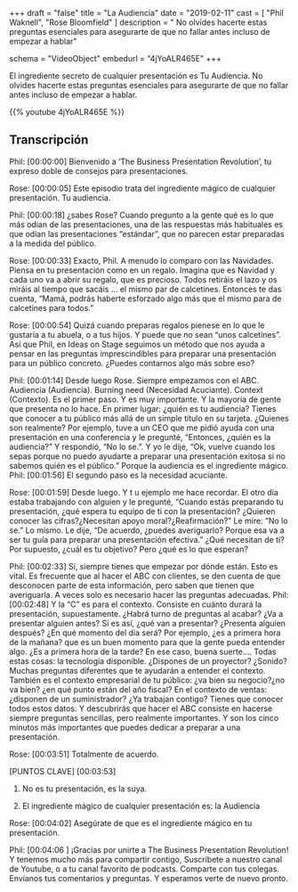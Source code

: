 +++
draft 		= "false"
title 		= "La Audiencia"
date		= "2019-02-11"
cast		= [ "Phil Waknell", "Rose Bloomfield" ]
description	= " No olvides hacerte estas preguntas esenciales para asegurarte de que no fallar antes incluso de empezar a hablar"

schema			= "VideoObject"
embedurl			= "4jYoALR465E"
+++

El ingrediente secreto de cualquier presentación es Tu Audiencia. No olvides hacerte estas preguntas esenciales para asegurarte de que no fallar antes incluso de empezar a hablar.

{{% youtube 4jYoALR465E %}}

## Transcripción

Phil: [00:00:00] Bienvenido a ‘The Business Presentation Revolution’, tu expreso doble de consejos para presentaciones.
 
Rose: [00:00:05] Este episodio trata del ingrediente mágico de cualquier presentación. Tu audiencia. 
 
Phil: [00:00:18] ¿sabes Rose? Cuando pregunto a la gente qué es lo que más odian de las presentaciones, una de las respuestas más habituales es que odian las presentaciones “estándar”, que no parecen estar preparadas a la medida del público.
 
Rose: [00:00:33] Exacto, Phil. A menudo lo comparo con las Navidades. Piensa en tu presentación como en un regalo. Imagina que es Navidad y cada uno va a abrir su regalo, que es precioso. Todos retiráis el lazo y os miráis al tiempo que sacáis … el mismo par de calcetines. Entonces te das cuenta, “Mamá, podrás haberte esforzado algo más que el mismo para de calcetines para todos.” 
 
Rose: [00:00:54] Quizá cuando preparas regalos pienese en lo que le gustaría a tu abuela, o a tus hijos. Y puede que no sean “unos calcetines”. Así que Phil, en Ideas on Stage seguimos un método que nos ayuda a pensar en las preguntas imprescindibles para preparar una presentación para un público concreto. ¿Puedes contarnos algo más sobre eso?
 
Phil: [00:01:14] Desde luego Rose. Siempre empezamos con el ABC. Audiencia (Audiencia). Burning need (Necesidad Acuciante). Context (Contexto). Es el primer paso. Y es muy importante. Y la mayoría de gente que presenta no lo hace. En primer lugar: ¿quién es tu audiencia? Tienes que conocer a tu público más allá de un simple título en su tarjeta. ¿Quienes son realmente? Por ejemplo, tuve a un CEO que me pidió ayuda con una presentación en una conferencia y le pregunté, “Entonces, ¿quién es la audiencia?” Y respondió, “No lo se.”. Y yo le dije, “Ok, vuelve cuando los sepas porque no puedo ayudarte a preparar una presentación exitosa si no sabemos quién es el público.” Porque la audiencia es el ingrediente mágico. 
Phil: [00:01:56] El segundo paso es la necesidad acuciante.
 
Rose: [00:01:59] Desde luego. Y t u ejemplo me hace recordar. El otro día estaba trabajando con alguien y le pregunté, “Cuando estás preparando tu presentación, ¿qué espera tu equipo de ti con la presentación?  ¿Quieren conocer las cifras?¿Necesitan apoyo moral?¿Reafirmación?” Le mire: “No lo se.” Lo mismo. Le dije, “De acuerdo, ¿puedes averiguarlo? Porque esa va a ser tu guía para preparar una presentación efectiva.” ¿Qué necesitan de ti? Por supuesto, ¿cuál es tu objetivo? Pero ¿qué es lo que esperan?
 
Phil: [00:02:33] Sí, siempre tienes que empezar por dónde están. Esto es vital. Es frecuente que al hacer el ABC con clientes, se den cuenta de que desconocen parte de esta información, pero saben que tienen que averiguarla. A veces solo es necesario hacer las preguntas adecuadas. 
 Phil: [00:02:48] Y la “C” es para el contexto. Consiste en cuánto durará la presentación, supuestamente. ¿Habrá turno de preguntas al  acabar? ¿Va a presentar alguien antes? Si es así, ¿qué van a presentar? ¿Presenta alguien después? ¿En qué momento del día será? Por ejemplo, ¿es a primera hora de la mañana? que es un buen momento para que la gente pueda entender algo. ¿Es a primera hora de la tarde? En ese caso, buena suerte…. Todas estas cosas: la tecnología disponible. ¿Dispones de un proyector? ¿Sonido? Muchas preguntas diferentes que te ayudarán a entender el contexto. También es el contexto empresarial de tu público: ¿va bien su negocio?¿no va bien? ¿en qué punto están del año fiscal? En el contexto de ventas: ¿disponen de un suministrador? ¿Ya trabajan contigo? Tienes que conocer todos estos datos. Y descubrirás que hacer el ABC consiste en hacerse siempre preguntas sencillas, pero realmente importantes. Y son los cinco minutos más importantes que puedes dedicar a preparar a una presentación.
 
 Rose: [00:03:51]  Totalmente de acuerdo.
 
[PUNTOS CLAVE] [00:03:53]  

1.	No es tu presentación, es la suya.

2.	El ingrediente mágico de cualquier presentación es: la Audiencia

Rose: [00:04:02]  Asegúrate de que es el ingrediente mágico en tu presentación. 

Phil: [00:04:06 ] ¡Gracias por unirte a The Business Presentation Revolution! Y tenemos mucho más para compartir contigo, Suscríbete a nuestro canal de Youtube, o a tu canal favorito de podcasts. Comparte con tus colegas. Envíanos tus comentarios y preguntas. Y esperamos verte de nuevo pronto.


